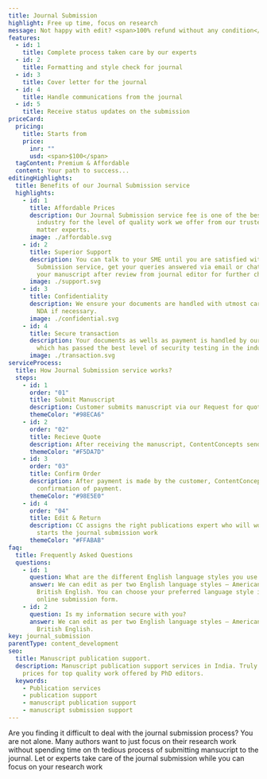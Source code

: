 ```yaml
---
title: Journal Submission
highlight: Free up time, focus on research
message: Not happy with edit? <span>100% refund without any condition</span>
features:
  - id: 1
    title: Complete process taken care by our experts
  - id: 2
    title: Formatting and style check for journal
  - id: 3
    title: Cover letter for the journal
  - id: 4
    title: Handle communications from the journal
  - id: 5
    title: Receive status updates on the submission
priceCard:
  pricing:
    title: Starts from
    price:
      inr: ""
      usd: <span>$100</span>
  tagContent: Premium & Affordable
  content: Your path to success...
editingHighlights:
  title: Benefits of our Journal Submission service
  highlights:
    - id: 1
      title: Affordable Prices
      description: Our Journal Submission service fee is one of the best in the
        industry for the level of quality work we offer from our trusted subject
        matter experts.
      image: ./affordable.svg
    - id: 2
      title: Superior Support
      description: You can talk to your SME until you are satisfied with our Journal
        Submission service, get your queries answered via email or chat and send
        your manuscript after review from journal editor for further check.
      image: ./support.svg
    - id: 3
      title: Confidentiality
      description: We ensure your documents are handled with utmost care. We can sign
        NDA if necessary.
      image: ./confidential.svg
    - id: 4
      title: Secure transaction
      description: Your documents as wells as payment is handled by our secure website
        which has passed the best level of security testing in the industry.
      image: ./transaction.svg
serviceProcess:
  title: How Journal Submission service works?
  steps:
    - id: 1
      order: "01"
      title: Submit Manuscript
      description: Customer submits manuscript via our Request for quote page.
      themeColor: "#98ECA6"
    - id: 2
      order: "02"
      title: Recieve Quote
      description: After receiving the manuscript, ContentConcepts sends price quote.
      themeColor: "#F5DA7D"
    - id: 3
      order: "03"
      title: Confirm Order
      description: After payment is made by the customer, ContentConcepts sends
        confirmation of payment.
      themeColor: "#98E5E0"
    - id: 4
      order: "04"
      title: Edit & Return
      description: CC assigns the right publications expert who will work with you and
        starts the journal submission work
      themeColor: "#FFABAB"
faq:
  title: Frequently Asked Questions
  questions:
    - id: 1
      question: What are the different English language styles you use while editing?
      answer: We can edit as per two English language styles – American English and
        British English. You can choose your preferred language style in the
        online submission form.
    - id: 2
      question: Is my information secure with you?
      answer: We can edit as per two English language styles – American English and
        British English.
key: journal_submission
parentType: content_development
seo:
  title: Manuscript publication support.
  description: Manuscript publication support services in India. Truly affordable
    prices for top quality work offered by PhD editors.
  keywords:
    - Publication services
    - publication support
    - manuscript publication support
    - manuscript submission support
---
```


Are you finding it difficult to deal with the journal submission process? You are not alone. Many authors want to just focus on their research work without spending time on th tedious process of submitting mansucript to the journal. Let or experts take care of the journal submission while you can focus on your research work 
